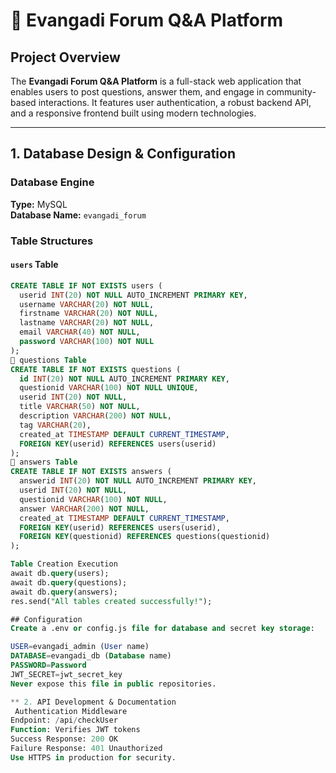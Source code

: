 # 📘 Evangadi Forum Q&A Platform

## Project Overview

The **Evangadi Forum Q&A Platform** is a full-stack web application that enables users to post questions, answer them, and engage in community-based interactions. It features user authentication, a robust backend API, and a responsive frontend built using modern technologies.

---

## 1. Database Design & Configuration

### Database Engine

**Type:** MySQL  
**Database Name:** `evangadi_forum`

### Table Structures

#### `users` Table

```sql
CREATE TABLE IF NOT EXISTS users (
  userid INT(20) NOT NULL AUTO_INCREMENT PRIMARY KEY,
  username VARCHAR(20) NOT NULL,
  firstname VARCHAR(20) NOT NULL,
  lastname VARCHAR(20) NOT NULL,
  email VARCHAR(40) NOT NULL,
  password VARCHAR(100) NOT NULL
);
🔹 questions Table
CREATE TABLE IF NOT EXISTS questions (
  id INT(20) NOT NULL AUTO_INCREMENT PRIMARY KEY,
  questionid VARCHAR(100) NOT NULL UNIQUE,
  userid INT(20) NOT NULL,
  title VARCHAR(50) NOT NULL,
  description VARCHAR(200) NOT NULL,
  tag VARCHAR(20),
  created_at TIMESTAMP DEFAULT CURRENT_TIMESTAMP,
  FOREIGN KEY(userid) REFERENCES users(userid)
);
🔹 answers Table
CREATE TABLE IF NOT EXISTS answers (
  answerid INT(20) NOT NULL AUTO_INCREMENT PRIMARY KEY,
  userid INT(20) NOT NULL,
  questionid VARCHAR(100) NOT NULL,
  answer VARCHAR(200) NOT NULL,
  created_at TIMESTAMP DEFAULT CURRENT_TIMESTAMP,
  FOREIGN KEY(userid) REFERENCES users(userid),
  FOREIGN KEY(questionid) REFERENCES questions(questionid)
);

Table Creation Execution
await db.query(users);
await db.query(questions);
await db.query(answers);
res.send("All tables created successfully!");

## Configuration
Create a .env or config.js file for database and secret key storage:

USER=evangadi_admin (User name)
DATABASE=evangadi_db (Database name)
PASSWORD=Password
JWT_SECRET=jwt_secret_key
Never expose this file in public repositories.

** 2. API Development & Documentation
 Authentication Middleware
Endpoint: /api/checkUser
Function: Verifies JWT tokens
Success Response: 200 OK
Failure Response: 401 Unauthorized
Use HTTPS in production for security.


```
